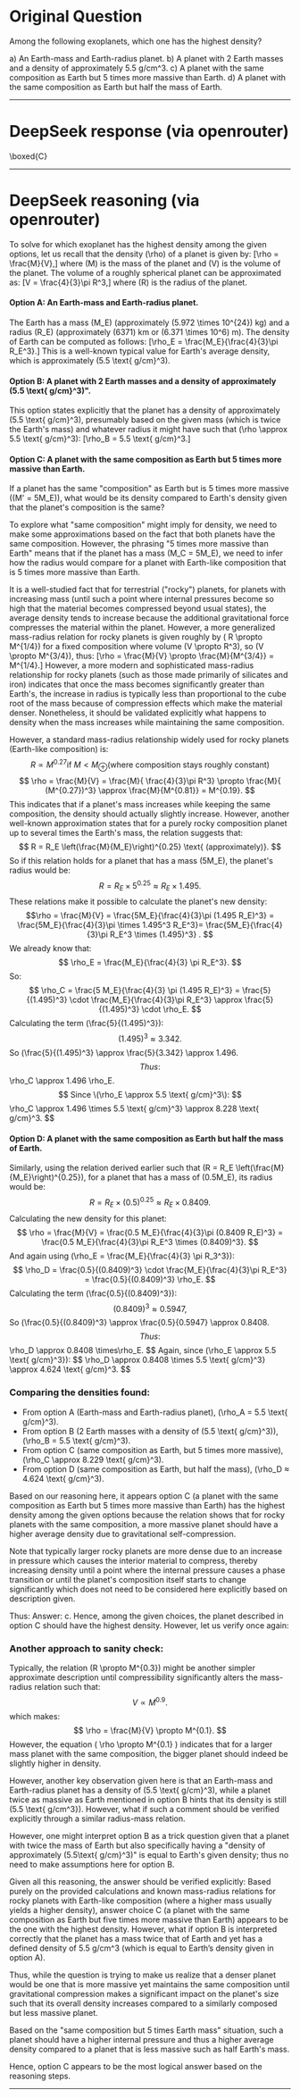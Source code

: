 # Original Question

Among the following exoplanets, which one has the highest density?

a) An Earth-mass and Earth-radius planet.
b) A planet with 2 Earth masses and a density of approximately 5.5 g/cm^3.
c) A planet with the same composition as Earth but 5 times more massive than Earth.
d) A planet with the same composition as Earth but half the mass of Earth.

---

# DeepSeek response (via openrouter)

\boxed{C}

---

# DeepSeek reasoning (via openrouter)

To solve for which exoplanet has the highest density among the given options, let us recall that the density \(\rho\) of a planet is given by:
\[\rho = \frac{M}{V},\]
where \(M\) is the mass of the planet and \(V\) is the volume of the planet. The volume of a roughly spherical planet can be approximated as:
\[V = \frac{4}{3}\pi R^3,\]
where \(R\) is the radius of the planet.

#### Option A: An Earth-mass and Earth-radius planet.
The Earth has a mass \(M_E\) (approximately \(5.972 \times 10^{24}\) kg) and a radius \(R_E\) (approximately \(6371\) km or \(6.371 \times 10^6\) m).
The density of Earth can be computed as follows:
\[\rho_E = \frac{M_E}{\frac{4}{3}\pi R_E^3}.\]
This is a well-known typical value for Earth's average density, which is approximately \(5.5 \text{ g/cm}^3\).

#### Option B: A planet with 2 Earth masses and a density of approximately \(5.5 \text{ g/cm}^3\)".
This option states explicitly that the planet has a density of approximately \(5.5 \text{ g/cm}^3\), presumably based on the given mass (which is twice the Earth's mass) and whatever radius it might have such that \(\rho \approx 5.5 \text{ g/cm}^3\):
\[\rho_B = 5.5 \text{ g/cm}^3.\]

#### Option C: A planet with the same composition as Earth but 5 times more massive than Earth.
If a planet has the same "composition" as Earth but is 5 times more massive (\(M' = 5M_E\)), what would be its density compared to Earth's density given that the planet's composition is the same? 

To explore what "same composition" might imply for density, we need to make some approximations based on the fact that both planets have the same composition. However, the phrasing "5 times more massive than Earth" means that if the planet has a mass \(M_C = 5M_E\), we need to infer how the radius would compare for a planet with Earth-like composition that is 5 times more massive than Earth.

It is a well-studied fact that for terrestrial ("rocky") planets, for planets with increasing mass (until such a point where internal pressures become so high that the material becomes compressed beyond usual states), the average density tends to increase because the additional gravitational force compresses the material within the planet. However, a more generalized mass-radius relation for rocky planets is given roughly by \( R \propto M^{1/4}\) for a fixed composition where volume \(V \propto R^3\), so \(V \propto M^{3/4}\), thus:
\[\rho = \frac{M}{V} \propto \frac{M}{M^{3/4}} = M^{1/4}.\]
However, a more modern and sophisticated mass-radius relationship for rocky planets (such as those made primarily of silicates and iron) indicates that once the mass becomes significantly greater than Earth's, the increase in radius is typically less than proportional to the cube root of the mass because of compression effects which make the material denser. Nonetheless, it should be validated explicitly what happens to density when the mass increases while maintaining the same composition.

However, a standard mass-radius relationship widely used for rocky planets (Earth-like composition) is:
$$
R \propto M^{0.27} \text{if } M < M_{\oplus} \text{(where composition stays roughly constant)}
$$
$$
\rho = \frac{M}{V} = \frac{M}{ \frac{4}{3}\pi R^3} \propto \frac{M}{ (M^{0.27})^3} \approx \frac{M}{M^{0.81}} = M^{0.19}.
$$
This indicates that if a planet's mass increases while keeping the same composition, the density should actually slightly increase. However, another well-known approximation states that for a purely rocky composition planet up to several times the Earth's mass, the relation suggests that:
$$
R = R_E \left(\frac{M}{M_E}\right)^{0.25} \text{ (approximately)}.
$$
So if this relation holds for a planet that has a mass \(5M_E\), the planet's radius would be:
$$
R = R_E \times 5^{0.25} \approx R_E \times 1.495.
$$
These relations make it possible to calculate the planet's new density:
$$\rho = \frac{M}{V} = \frac{5M_E}{\frac{4}{3}\pi (1.495 R_E)^3} = \frac{5M_E}{\frac{4}{3}\pi \times 1.495^3 R_E^3}= \frac{5M_E}{\frac{4}{3}\pi R_E^3 \times (1.495)^3} .
$$
We already know that:
$$
\rho_E = \frac{M_E}{\frac{4}{3} \pi R_E^3}.
$$
So:
$$
\rho_C = \frac{5 M_E}{\frac{4}{3} \pi (1.495 R_E)^3} = \frac{5}{(1.495)^3} \cdot \frac{M_E}{\frac{4}{3}\pi R_E^3} \approx \frac{5}{(1.495)^3} \cdot \rho_E.
$$
Calculating the term \(\frac{5}{(1.495)^3}\):
$$
(1.495)^3 \approx 3.342.
$$
So \(\frac{5}{(1.495)^3} \approx \frac{5}{3.342} \approx 1.496.
$$
Thus:
$$
\rho_C \approx 1.496 \rho_E.
$$
Since \(\rho_E \approx 5.5 \text{ g/cm}^3\):
$$
\rho_C \approx 1.496 \times 5.5 \text{ g/cm}^3} \approx 8.228 \text{ g/cm}^3.
$$

#### Option D: A planet with the same composition as Earth but half the mass of Earth.
Similarly, using the relation derived earlier such that \(R = R_E \left(\frac{M}{M_E}\right)^{0.25}\), for a planet that has a mass of \(0.5M_E\), its radius would be:
$$
R = R_E \times (0.5)^{0.25} \approx R_E \times 0.8409.
$$
Calculating the new density for this planet:
$$
\rho = \frac{M}{V} = \frac{0.5 M_E}{\frac{4}{3}\pi (0.8409 R_E)^3} = \frac{0.5 M_E}{\frac{4}{3}\pi R_E^3 \times (0.8409)^3}.
$$
And again using \(\rho_E = \frac{M_E}{\frac{4}{3} \pi R_3^3}\):
$$
\rho_D = \frac{0.5}{(0.8409)^3} \cdot \frac{M_E}{\frac{4}{3}\pi R_E^3} = \frac{0.5}{(0.8409)^3} \rho_E.
$$
Calculating the term \(\frac{0.5}{(0.8409)^3}\):
$$
(0.8409)^3 \approx 0.5947,
$$
So \(\frac{0.5}{(0.8409)^3} \approx \frac{0.5}{0.5947} \approx 0.8408.
$$
Thus:
$$
\rho_D \approx 0.8408 \times\rho_E.
$$
Again, since \(\rho_E \approx 5.5 \text{ g/cm}^3}\):
$$
\rho_D \approx 0.8408 \times 5.5 \text{ g/cm}^3} \approx 4.624 \text{ g/cm}^3.
$$

### Comparing the densities found:

- From option A (Earth-mass and Earth-radius planet), \(\rho_A = 5.5 \text{ g/cm}^3\).
- From option B (2 Earth masses with a density of \(5.5 \text{ g/cm}^3\)), \(\rho_B = 5.5 \text{ g/cm}^3\).
- From option C (same composition as Earth, but 5 times more massive), \(\rho_C \approx 8.229 \text{ g/cm}^3\).
- From option D (same composition as Earth, but half the mass), \(\rho_D ≈ 4.624 \text{ g/cm}^3\).

Based on our reasoning here, it appears option C (a planet with the same composition as Earth but 5 times more massive than Earth) has the highest density among the given options because the relation shows that for rocky planets with the same composition, a more massive planet should have a higher average density due to gravitational self-compression. 

Note that typically larger rocky planets are more dense due to an increase in pressure which causes the interior material to compress, thereby increasing density until a point where the internal pressure causes a phase transition or until the planet's composition itself starts to change significantly which does not need to be considered here explicitly based on description given.

Thus:
Answer: c.
Hence, among the given choices, the planet described in option C should have the highest density.
However, let us verify once again:

### Another approach to sanity check:
Typically, the relation \(R \propto M^{0.3}\) might be another simpler approximate description until compressibility significantly alters the mass-radius relation such that:
$$
V \propto M^{0.9}.
$$
which makes:
$$
\rho = \frac{M}{V} \propto M^{0.1}.
$$
However, the equation \( \rho \propto M^{0.1} \) indicates that for a larger mass planet with the same composition, the bigger planet should indeed be slightly higher in density.

However, another key observation given here is that an Earth-mass and Earth-radius planet has a density of \(5.5 \text{ g/cm}^3\), while a planet twice as massive as Earth mentioned in option B hints that its density is still \(5.5 \text{ g/cm^3}\). However, what if such a comment should be verified explicitly through a similar radius-mass relation. 

However, one might interpret option B as a trick question given that a planet with twice the mass of Earth but also specifically having a "density of approximately \(5.5\text{ g/cm}^3\)" is equal to Earth's given density; thus no need to make assumptions here for option B.

Given all this reasoning, the answer should be verified explicitly:
Based purely on the provided calculations and known mass-radius relations for rocky planets with Earth-like composition (where a higher mass usually yields a higher density), answer choice C (a planet with the same composition as Earth but five times more massive than Earth) appears to be the one with the highest density.
However, what if option B is interpreted correctly that the planet has a mass twice that of Earth and yet has a defined density of 5.5 g/cm^3 (which is equal to Earth’s density given in option A). 

Thus, while the question is trying to make us realize that a denser planet would be one that is more massive yet maintains the same composition until gravitational compression makes a significant impact on the planet's size such that its overall density increases compared to a similarly composed but less massive planet.

Based on the "same composition but 5 times Earth mass" situation, such a planet should have a higher internal pressure and thus a higher average density compared to a planet that is less massive such as half Earth's mass.

Hence, option C appears to be the most logical answer based on the reasoning steps.


---


